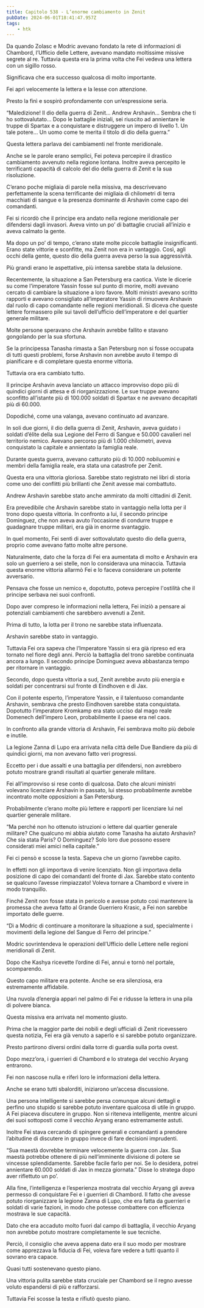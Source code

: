 ```yaml
---
title: Capitolo 538 - L’enorme cambiamento in Zenit
pubDate: 2024-06-01T18:41:47.957Z
tags:
    - htk
---
```


Da quando Zolasc e Modric avevano fondato la rete di informazioni di Chambord, l’Ufficio delle Lettere, avevano mandato moltissime missive segrete al re. Tuttavia questa era la prima volta che Fei vedeva una lettera con un sigillo rosso.

Significava che era successo qualcosa di molto importante.

Fei aprì velocemente la lettera e la lesse con attenzione.

Presto la finì e sospirò profondamente con un’espressione seria.

“Maledizione! Il dio della guerra di Zenit… Andrew Arshavin… Sembra che ti ho sottovalutato… Dopo le battaglie iniziali, sei riuscito ad annientare le truppe di Spartax e a conquistare e distruggere un impero di livello 1. Un tale potere… Un uomo come te merita il titolo di dio della guerra.”

Questa lettera parlava dei cambiamenti nel fronte meridionale.

Anche se le parole erano semplici, Fei poteva percepire il drastico cambiamento avvenuto nella regione lontana. Inoltre aveva percepito le terrificanti capacità di calcolo del dio della guerra di Zenit e la sua risoluzione.

C’erano poche migliaia di parole nella missiva, ma descrivevano perfettamente la scena terrificante dei migliaia di chilometri di terra macchiati di sangue e la presenza dominante di Arshavin come capo dei comandanti.

Fei si ricordò che il principe era andato nella regione meridionale per difendersi dagli invasori. Aveva vinto un po’ di battaglie cruciali all’inizio e aveva calmato la gente.

Ma dopo un po’ di tempo, c’erano state molte piccole battaglie insignificanti. Erano state vittorie e sconfitte, ma Zenit non era in vantaggio. Così, agli occhi della gente, questo dio della guerra aveva perso la sua aggressività.

Più grandi erano le aspettative, più intensa sarebbe stata la delusione.

Recentemente, la situazione a San Petersburg era caotica. Viste le dicerie su come l’imperatore Yassin fosse sul punto di morire, molti avevano cercato di cambiare la situazione a loro favore. Molti ministri avevano scritto rapporti e avevano consigliato all’imperatore Yassin di rimuovere Arshavin dal ruolo di capo comandante nelle regioni meridionali. Si diceva che queste lettere formassero pile sui tavoli dell’ufficio dell’imperatore e del quartier generale militare.

Molte persone speravano che Arshavin avrebbe fallito e stavano gongolando per la sua sfortuna.

Se la principessa Tanasha rimasta a San Petersburg non si fosse occupata di tutti questi problemi, forse Arshavin non avrebbe avuto il tempo di pianificare e di completare questa enorme vittoria.

Tuttavia ora era cambiato tutto.

Il principe Arshavin aveva lanciato un attacco improvviso dopo più di quindici giorni di attesa e di riorganizzazione. Le sue truppe avevano sconfitto all’istante più di 100.000 soldati di Spartax e ne avevano decapitati più di 60.000.

Dopodiché, come una valanga, avevano continuato ad avanzare.

In soli due giorni, il dio della guerra di Zenit, Arshavin, aveva guidato i soldati d’élite della sua Legione del Ferro di Sangue e 50.000 cavalieri nel territorio nemico. Avevano percorso più di 1.000 chilometri, aveva conquistato la capitale e annientato la famiglia reale.

Durante questa guerra, avevano catturato più di 10.000 nobiluomini e membri della famiglia reale, era stata una catastrofe per Zenit.

Questa era una vittoria gloriosa. Sarebbe stato registrato nei libri di storia come uno dei conflitti più brillanti che Zenit avesse mai combattuto.

Andrew Arshavin sarebbe stato anche ammirato da molti cittadini di Zenit.

Era prevedibile che Arshavin sarebbe stato in vantaggio nella lotta per il trono dopo questa vittoria. In confronto a lui, il secondo principe Dominguez, che non aveva avuto l’occasione di condurre truppe e guadagnare truppe militari, era già in enorme svantaggio.

In quel momento, Fei sentì di aver sottovalutato questo dio della guerra, proprio come avevano fatto molte altre persone.

Naturalmente, dato che la forza di Fei era aumentata di molto e Arshavin era solo un guerriero a sei stelle, non lo considerava una minaccia. Tuttavia questa enorme vittoria allarmò Fei e lo faceva considerare un potente avversario.

Pensava che fosse un nemico e, dopotutto, poteva percepire l'ostilità che il principe serbava nei suoi confronti.

Dopo aver compreso le informazioni nella lettera, Fei iniziò a pensare ai potenziali cambiamenti che sarebbero avvenuti a Zenit.

Prima di tutto, la lotta per il trono ne sarebbe stata influenzata.

Arshavin sarebbe stato in vantaggio.

Tuttavia Fei ora sapeva che l’Imperatore Yassin si era già ripreso ed era tornato nel fiore degli anni. Perciò la battaglia del trono sarebbe continuata ancora a lungo. Il secondo principe Dominguez aveva abbastanza tempo per ritornare in vantaggio.

Secondo, dopo questa vittoria a sud, Zenit avrebbe avuto più energia e soldati per concentrarsi sul fronte di Eindhoven e di Jax.

Con il potente esperto, l’imperatore Yassin, e il talentuoso comandante Arshavin, sembrava che presto Eindhoven sarebbe stata conquistata. Dopotutto l’imperatore Kromkamp era stato ucciso dal mago reale Domenech dell’impero Leon, probabilmente il paese era nel caos.

In confronto alla grande vittoria di Arshavin, Fei sembrava molto più debole e inutile.

La legione Zanna di Lupo era arrivata nella città delle Due Bandiere da più di quindici giorni, ma non avevano fatto veri progressi.

Eccetto per i due assalti e una battaglia per difendersi, non avrebbero potuto mostrare grandi risultati al quartier generale militare.

Fei all’improvviso si rese conto di qualcosa. Dato che alcuni ministri volevano licenziare Arshavin in passato, lui stesso probabilmente avrebbe incontrato molte opposizioni a San Petersburg.

Probabilmente c’erano molte più lettere e rapporti per licenziare lui nel quartier generale militare.

“Ma perché non ho ottenuto istruzioni o lettere dal quartier generale militare? Che qualcuno mi abbia aiutato come Tanasha ha aiutato Arshavin? Che sia stata Paris? O Dominguez? Solo loro due possono essere considerati miei amici nella capitale.”

Fei ci pensò e scosse la testa. Sapeva che un giorno l’avrebbe capito.

In effetti non gli importava di venire licenziato. Non gli importava della posizione di capo dei comandanti del fronte di Jax. Sarebbe stato contento se qualcuno l’avesse rimpiazzato! Voleva tornare a Chambord e vivere in modo tranquillo.

Finché Zenit non fosse stata in pericolo e avesse potuto così mantenere la promessa che aveva fatto al Grande Guerriero Krasic, a Fei non sarebbe importato delle guerre.

“Dì a Modric di continuare a monitorare la situazione a sud, specialmente i movimenti della legione del Sangue di Ferro del principe.”

Modric sovrintendeva le operazioni dell’Ufficio delle Lettere nelle regioni meridionali di Zenit.

Dopo che Kashya ricevette l’ordine di Fei, annuì e tornò nel portale, scomparendo.

Questo capo militare era potente. Anche se era silenziosa, era estremamente affidabile.

Una nuvola d’energia apparì nel palmo di Fei e ridusse la lettera in una pila di polvere bianca.

Questa missiva era arrivata nel momento giusto.

Prima che la maggior parte dei nobili e degli ufficiali di Zenit ricevessero questa notizia, Fei era già venuto a saperlo e si sarebbe potuto organizzare.

Presto partirono diversi ordini dalla torre di guardia sulla porta ovest.

Dopo mezz’ora, i guerrieri di Chambord e lo stratega del vecchio Aryang entrarono.

Fei non nascose nulla e riferì loro le informazioni della lettera.

Anche se erano tutti sbalorditi, iniziarono un’accesa discussione.

Una persona intelligente si sarebbe persa comunque alcuni dettagli e perfino uno stupido si sarebbe potuto inventare qualcosa di utile in gruppo. A Fei piaceva discutere in gruppo. Non si riteneva intelligente, mentre alcuni dei suoi sottoposti come il vecchio Aryang erano estremamente astuti.

Inoltre Fei stava cercando di spingere generali e comandanti a prendere l’abitudine di discutere in gruppo invece di fare decisioni imprudenti.

“Sua maestà dovrebbe terminare velocemente la guerra con Jax. Sua maestà potrebbe ottenere di più nell’imminente divisione di potere se vincesse splendidamente. Sarebbe facile farlo per noi. Se lo desidera, potrei annientare 60.000 soldati di Jax in mezza giornata.” Disse lo stratega dopo aver riflettuto un po’.

Alla fine, l’intelligenza e l’esperienza mostrata dal vecchio Aryang gli aveva permesso di conquistare Fei e i guerrieri di Chambord. Il fatto che avesse potuto riorganizzare la legione Zanna di Lupo, che era fatta da guerrieri e soldati di varie fazioni, in modo che potesse combattere con efficienza mostrava le sue capacità.

Dato che era accaduto molto fuori dal campo di battaglia, il vecchio Aryang non avrebbe potuto mostrare completamente le sue tecniche.

Perciò, il consiglio che aveva appena dato era il suo modo per mostrare come apprezzava la fiducia di Fei, voleva fare vedere a tutti quanto il sovrano era capace.

Quasi tutti sostenevano questo piano.

Una vittoria pulita sarebbe stata cruciale per Chambord se il regno avesse voluto espandersi di più e rafforzarsi.

Tuttavia Fei scosse la testa e rifiutò questo piano.



